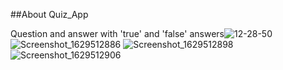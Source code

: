 

##About Quiz_App

Question and answer with 'true' and 'false' answers![12-28-50](https://user-images.githubusercontent.com/54329332/130308651-05791b7a-0e4d-4625-86b5-8cadbea56802.gif)
![Screenshot_1629512886](https://user-images.githubusercontent.com/54329332/130308656-ae45e5c6-c51f-441a-a8f4-4780956b9fb8.png)
![Screenshot_1629512898](https://user-images.githubusercontent.com/54329332/130308657-cf807331-62cb-4e5c-80fd-468e217c85a6.png)
![Screenshot_1629512906](https://user-images.githubusercontent.com/54329332/130308658-56142fb2-641a-43be-87f4-cf07d61dfd99.png)
